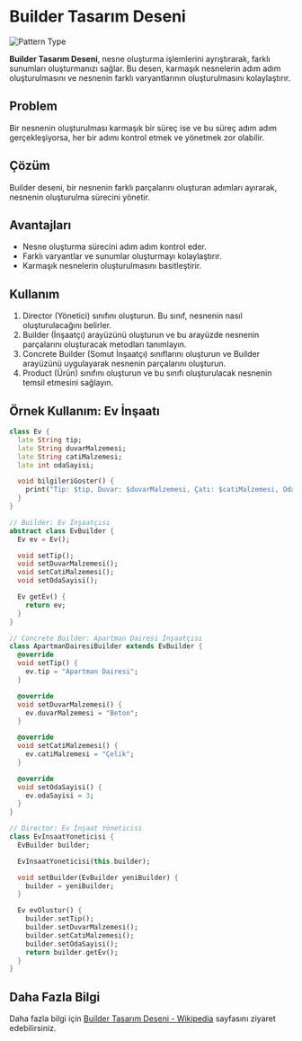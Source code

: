 # Builder Tasarım Deseni

![Pattern Type](https://img.shields.io/badge/Pattern%20Type-Creational-yellow)

**Builder Tasarım Deseni**, nesne oluşturma işlemlerini ayrıştırarak, farklı sunumları oluşturmanızı sağlar. Bu desen, karmaşık nesnelerin adım adım oluşturulmasını ve nesnenin farklı varyantlarının oluşturulmasını kolaylaştırır.

## Problem

Bir nesnenin oluşturulması karmaşık bir süreç ise ve bu süreç adım adım gerçekleşiyorsa, her bir adımı kontrol etmek ve yönetmek zor olabilir.

## Çözüm

Builder deseni, bir nesnenin farklı parçalarını oluşturan adımları ayırarak, nesnenin oluşturulma sürecini yönetir.

## Avantajları

- Nesne oluşturma sürecini adım adım kontrol eder.
- Farklı varyantlar ve sunumlar oluşturmayı kolaylaştırır.
- Karmaşık nesnelerin oluşturulmasını basitleştirir.

## Kullanım

1. Director (Yönetici) sınıfını oluşturun. Bu sınıf, nesnenin nasıl oluşturulacağını belirler.
2. Builder (İnşaatçı) arayüzünü oluşturun ve bu arayüzde nesnenin parçalarını oluşturacak metodları tanımlayın.
3. Concrete Builder (Somut İnşaatçı) sınıflarını oluşturun ve Builder arayüzünü uygulayarak nesnenin parçalarını oluşturun.
4. Product (Ürün) sınıfını oluşturun ve bu sınıfı oluşturulacak nesnenin temsil etmesini sağlayın.

## Örnek Kullanım: Ev İnşaatı

```dart
class Ev {
  late String tip;
  late String duvarMalzemesi;
  late String catiMalzemesi;
  late int odaSayisi;

  void bilgileriGoster() {
    print("Tip: $tip, Duvar: $duvarMalzemesi, Çatı: $catiMalzemesi, Odalar: $odaSayisi");
  }
}

// Builder: Ev İnşaatçısı
abstract class EvBuilder {
  Ev ev = Ev();

  void setTip();
  void setDuvarMalzemesi();
  void setCatiMalzemesi();
  void setOdaSayisi();

  Ev getEv() {
    return ev;
  }
}

// Concrete Builder: Apartman Dairesi İnşaatçısı
class ApartmanDairesiBuilder extends EvBuilder {
  @override
  void setTip() {
    ev.tip = "Apartman Dairesi";
  }

  @override
  void setDuvarMalzemesi() {
    ev.duvarMalzemesi = "Beton";
  }

  @override
  void setCatiMalzemesi() {
    ev.catiMalzemesi = "Çelik";
  }

  @override
  void setOdaSayisi() {
    ev.odaSayisi = 3;
  }
}

// Director: Ev İnşaat Yöneticisi
class EvInsaatYoneticisi {
  EvBuilder builder;

  EvInsaatYoneticisi(this.builder);

  void setBuilder(EvBuilder yeniBuilder) {
    builder = yeniBuilder;
  }

  Ev evOlustur() {
    builder.setTip();
    builder.setDuvarMalzemesi();
    builder.setCatiMalzemesi();
    builder.setOdaSayisi();
    return builder.getEv();
  }
}
```

## Daha Fazla Bilgi

Daha fazla bilgi için [Builder Tasarım Deseni - Wikipedia](https://en.wikipedia.org/wiki/Builder_pattern) sayfasını ziyaret edebilirsiniz.
